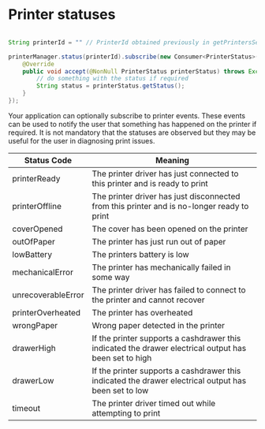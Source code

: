 # Printer statuses

```java

String printerId = "" // PrinterId obtained previously in getPrintersSettings call

printerManager.status(printerId).subscribe(new Consumer<PrinterStatus>() {
    @Override
    public void accept(@NonNull PrinterStatus printerStatus) throws Exception {
        // do something with the status if required
        String status = printerStatus.getStatus();
    }
});

```

Your application can optionally subscribe to printer events. These events can be used to notify the user that something has happened on the printer if required. It is not mandatory that the statuses are observed but they may be useful for the user in diagnosing print issues.

Status Code | Meaning
---------- | -------
printerReady | The printer driver has just connected to this printer and is ready to print
printerOffline | The printer driver has just disconnected from this printer and is no-longer ready to print
coverOpened | The cover has been opened on the printer
outOfPaper | The printer has just run out of paper
lowBattery | The printers battery is low
mechanicalError | The printer has mechanically failed in some way
unrecoverableError | The printer driver has failed to connect to the printer and cannot recover
printerOverheated | The printer has overheated
wrongPaper | Wrong paper detected in the printer
drawerHigh | If the printer supports a cashdrawer this indicated the drawer electrical output has been set to high
drawerLow | If the printer supports a cashdrawer this indicated the drawer electrical output has been set to low
timeout | The printer driver timed out while attempting to print
